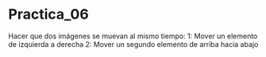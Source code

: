 # Practica_06
Hacer que dos imágenes se muevan al mismo tiempo:
1: Mover un elemento de izquierda a derecha
2: Mover un segundo elemento de arriba hacia abajo
